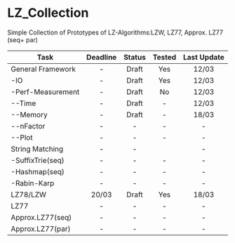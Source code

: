 # LZ_Collection

Simple Collection of Prototypes of LZ-Algorithms:LZW, LZ77, Approx. LZ77 (seq+ par)

|Task               |Deadline   |Status     |Tested     |Last Update|
|-------------------|:---------:|:---------:|:---------:|:---------:|
|General Framework  |-          |Draft      |Yes        |12/03      |
| -IO               |-          |Draft      |Yes        |12/03      |
| -Perf-Measurement |-          |Draft      |No         |12/03      |
|  --Time           |-          |Draft      |-          |12/03      |
|  --Memory         |-          |Draft      |-          |18/03      |
|  --nFactor        |-          |-          |-          |-          |
|  --Plot           |-          |-          |-          |-          |
|String Matching    |-          |-          |           |-          |
| -SuffixTrie(seq)  |-          |-          |-          |-          |
| -Hashmap(seq)     |-          |-          |-          |-          |
| -Rabin-Karp       |-          |-          |-          |-          |
|LZ78/LZW           |20/03      |Draft      |Yes        |18/03      |
|LZ77               |-          |-          |-          |-          |
|Approx.LZ77(seq)   |-          |-          |-          |-          |
|Approx.LZ77(par)   |-          |-          |-          |-          |
